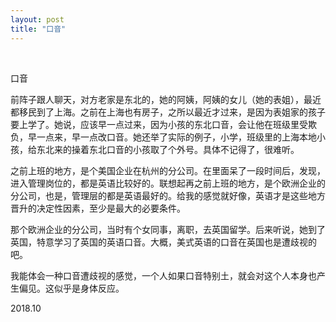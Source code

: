```yaml
---
layout: post
title: "口音"
---
```


  
&nbsp;
&nbsp;


口音

前阵子跟人聊天，对方老家是东北的，她的阿姨，阿姨的女儿（她的表姐），最近都移民到了上海。之前在上海也有房子，之所以最近才过来，是因为表姐家的孩子要上学了。她说，应该早一点过来，因为小孩的东北口音，会让他在班级里受欺负，早一点来，早一点改口音。她还举了实际的例子，小学，班级里的上海本地小孩，给东北来的操着东北口音的小孩取了个外号。具体不记得了，很难听。

之前上班的地方，是个美国企业在杭州的分公司。在里面呆了一段时间后，发现，进入管理岗位的，都是英语比较好的。联想起再之前上班的地方，是个欧洲企业的分公司，也是，管理层的都是英语最好的。给我的感觉就好像，英语才是这些地方晋升的决定性因素，至少是最大的必要条件。

那个欧洲企业的分公司，当时有个女同事，离职，去英国留学。后来听说，她到了英国，特意学习了英国的英语口音。大概，美式英语的口音在英国也是遭歧视的吧。

我能体会一种口音遭歧视的感觉，一个人如果口音特别土，就会对这个人本身也产生偏见。这似乎是身体反应。

2018.10
